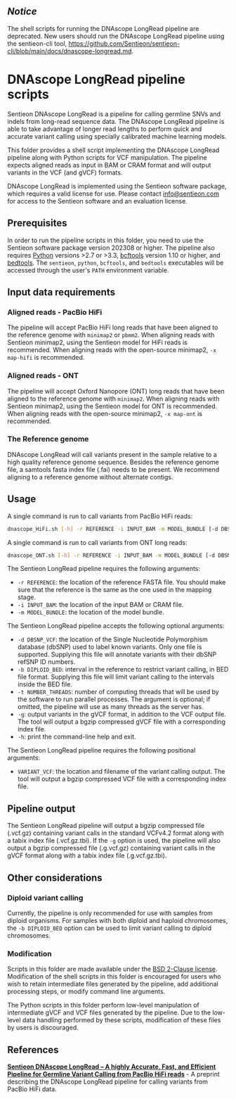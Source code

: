 ## *Notice*

The shell scripts for running the DNAscope LongRead pipeline are deprecated. New users should run the DNAscope LongRead pipeline using the sentieon-cli tool, https://github.com/Sentieon/sentieon-cli/blob/main/docs/dnascope-longread.md.


# DNAscope LongRead pipeline scripts

Sentieon DNAscope LongRead is a pipeline for calling germline SNVs and indels from long-read sequence data. The DNAscope LongRead pipeline is able to take advantage of longer read lengths to perform quick and accurate variant calling using specially calibrated machine learning models.

This folder provides a shell script implementing the DNAscope LongRead pipeline along with Python scripts for VCF manipulation. The pipeline expects aligned reads as input in BAM or CRAM format and will output variants in the VCF (and gVCF) formats.

DNAscope LongRead is implemented using the Sentieon software package, which requires a valid license for use. Please contact info@sentieon.com for access to the Sentieon software and an evaluation license.

## Prerequisites

In order to run the pipeline scripts in this folder, you need to use the Sentieon software package version 202308 or higher. The pipeline also requires [Python] versions >2.7 or >3.3, [bcftools] version 1.10 or higher, and [bedtools]. The `sentieon`, `python`, `bcftools`, and `bedtools` executables will be accessed through the user's `PATH` environment variable.

## Input data requirements

### Aligned reads - PacBio HiFi

The pipeline will accept PacBio HiFi long reads that have been aligned to the reference genome with `minimap2` or `pbmm2`. When aligning reads with Sentieon minimap2, using the Sentieon model for HiFi reads is recommended. When aligning reads with the open-source minimap2, `-x map-hifi` is recommended.

### Aligned reads - ONT

The pipeline will accept Oxford Nanopore (ONT) long reads that have been aligned to the reference genome with `minimap2`. When aligning reads with Sentieon minimap2, using the Sentieon model for ONT is recommended. When aligning reads with the open-source minimap2, `-x map-ont` is recommended.

### The Reference genome

DNAscope LongRead will call variants present in the sample relative to a high quality reference genome sequence. Besides the reference genome file, a samtools fasta index file (.fai) needs to be present. We recommend aligning to a reference genome without alternate contigs.


## Usage

A single command is run to call variants from PacBio HiFi reads:
```sh
dnascope_HiFi.sh [-h] -r REFERENCE -i INPUT_BAM -m MODEL_BUNDLE [-d DBSNP_VCF] [-b DIPLOID_BED] [-t NUMBER_THREADS] [-g]  [--] VARIANT_VCF
```

A single command is run to call variants from ONT long reads:
```sh
dnascope_ONT.sh [-h] -r REFERENCE -i INPUT_BAM -m MODEL_BUNDLE [-d DBSNP_VCF] [-b DIPLOID_BED] [-t NUMBER_THREADS] [-g]  [--] VARIANT_VCF
```

The Sentieon LongRead pipeline requires the following arguments:
- `-r REFERENCE`: the location of the reference FASTA file. You should make sure that the reference is the same as the one used in the mapping stage.
- `-i INPUT_BAM`: the location of the input BAM or CRAM file.
- `-m MODEL_BUNDLE`: the location of the model bundle.

The Sentieon LongRead pipeline accepts the following optional arguments:
- `-d DBSNP_VCF`: the location of the Single Nucleotide Polymorphism database (dbSNP) used to label known variants. Only one file is supported. Supplying this file will annotate variants with their dbSNP refSNP ID numbers.
- `-b DIPLOID_BED`: interval in the reference to restrict variant calling, in BED file format. Supplying this file will limit variant calling to the intervals inside the BED file.
- `-t NUMBER_THREADS`: number of computing threads that will be used by the software to run parallel processes. The argument is optional; if omitted, the pipeline will use as many threads as the server has.
- `-g`: output variants in the gVCF format, in addition to the VCF output file. The tool will output a bgzip compressed gVCF file with a corresponding index file.
- `-h`: print the command-line help and exit.

The Sentieon LongRead pipeline requires the following positional arguments:
- `VARIANT_VCF`: the location and filename of the variant calling output. The tool will output a bgzip compressed VCF file with a corresponding index file.

## Pipeline output

The Sentieon LongRead pipeline will output a bgzip compressed file (.vcf.gz) containing variant calls in the standard VCFv4.2 format along with a tabix index file (.vcf.gz.tbi). If the `-g` option is used, the pipeline will also output a bgzip compressed file (.g.vcf.gz) containing variant calls in the gVCF format along with a tabix index file (.g.vcf.gz.tbi).

## Other considerations

### Diploid variant calling

Currently, the pipeline is only recommended for use with samples from diploid organisms. For samples with both diploid and haploid chromosomes, the `-b DIPLOID_BED` option can be used to limit variant calling to diploid chromosomes.

### Modification

Scripts in this folder are made available under the [BSD 2-Clause license](/LICENSE). Modification of the shell scripts in this folder is encouraged for users who wish to retain intermediate files generated by the pipeline, add additional processing steps, or modify command line arguments.

The Python scripts in this folder perform low-level manipulation of intermediate gVCF and VCF files generated by the pipeline. Due to the low-level data handling performed by these scripts, modification of these files by users is discouraged.

## References
**[Sentieon DNAscope LongRead – A highly Accurate, Fast, and Efficient Pipeline for Germline Variant Calling from PacBio HiFi reads]** - A preprint describing the DNAscope LongRead pipeline for calling variants from PacBio HiFi data.


[Python]: https://www.python.org/
[bcftools]: http://samtools.github.io/bcftools/bcftools.html
[bedtools]: https://bedtools.readthedocs.io/en/latest/

[Sentieon DNAscope LongRead – A highly Accurate, Fast, and Efficient Pipeline for Germline Variant Calling from PacBio HiFi reads]: https://www.biorxiv.org/content/10.1101/2022.06.01.494452v1
